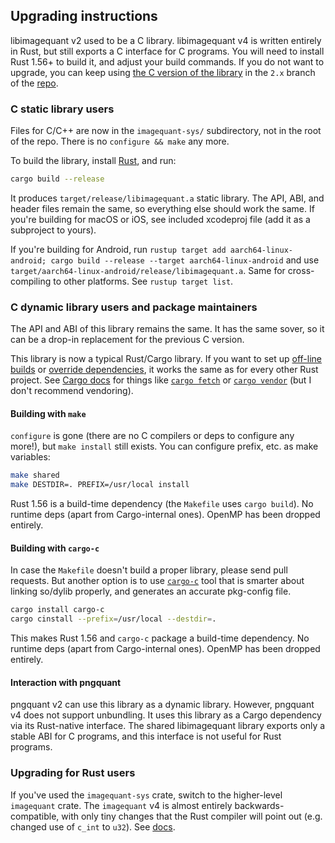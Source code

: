 
## Upgrading instructions

libimagequant v2 used to be a C library. libimagequant v4 is written entirely in Rust, but still exports a C interface for C programs. You will need to install Rust 1.56+ to build it, and adjust your build commands. If you do not want to upgrade, you can keep using [the C version of the library](https://github.com/imageoptim/libimagequant/tree/2.x) in the `2.x` branch of the [repo](https://github.com/ImageOptim/libimagequant).

### C static library users

Files for C/C++ are now in the `imagequant-sys/` subdirectory, not in the root of the repo. There is no `configure && make` any more.

To build the library, install [Rust](https://rustup.rs), and run:

```bash
cargo build --release
```

It produces `target/release/libimagequant.a` static library. The API, ABI, and header files remain the same, so everything else should work the same.
If you're building for macOS or iOS, see included xcodeproj file (add it as a subproject to yours).

If you're building for Android, run `rustup target add aarch64-linux-android; cargo build --release --target aarch64-linux-android` and use `target/aarch64-linux-android/release/libimagequant.a`. Same for cross-compiling to other platforms. See `rustup target list`.

### C dynamic library users and package maintainers

The API and ABI of this library remains the same. It has the same sover, so it can be a drop-in replacement for the previous C version.

This library is now a typical Rust/Cargo library. If you want to set up [off-line builds](https://doc.rust-lang.org/cargo/faq.html#how-can-cargo-work-offline) or [override dependencies](https://doc.rust-lang.org/cargo/reference/overriding-dependencies.html), it works the same as for every other Rust project. See [Cargo docs](https://doc.rust-lang.org/cargo/) for things like [`cargo fetch`](https://doc.rust-lang.org/cargo/commands/cargo-fetch.html) or [`cargo vendor`](https://doc.rust-lang.org/cargo/commands/cargo-vendor.html) (but I don't recommend vendoring).

#### Building with `make`

`configure` is gone (there are no C compilers or deps to configure any more!), but `make install` still exists. You can configure prefix, etc. as make variables:

```bash
make shared
make DESTDIR=. PREFIX=/usr/local install
```

Rust 1.56 is a build-time dependency (the `Makefile` uses `cargo build`). No runtime deps (apart from Cargo-internal ones). OpenMP has been dropped entirely.

#### Building with `cargo-c`

In case the `Makefile` doesn't build a proper library, please send pull requests. But another option is to use [`cargo-c`](//lib.rs/cargo-c) tool that is smarter about linking so/dylib properly, and generates an accurate pkg-config file.

```bash
cargo install cargo-c
cargo cinstall --prefix=/usr/local --destdir=.
```

This makes Rust 1.56 and `cargo-c` package a build-time dependency. No runtime deps (apart from Cargo-internal ones). OpenMP has been dropped entirely.

#### Interaction with pngquant

pngquant v2 can use this library as a dynamic library. However, pngquant v4 does not support unbundling. It uses this library as a Cargo dependency via its Rust-native interface. The shared libimagequant library exports only a stable ABI for C programs, and this interface is not useful for Rust programs.

### Upgrading for Rust users

If you've used the `imagequant-sys` crate, switch to the higher-level `imagequant` crate. The `imagequant` v4 is almost entirely backwards-compatible, with only tiny changes that the Rust compiler will point out (e.g. changed use of `c_int` to `u32`). See [docs](https://docs.rs/imagequant/4.0.0-beta.3/imagequant/index.html).

